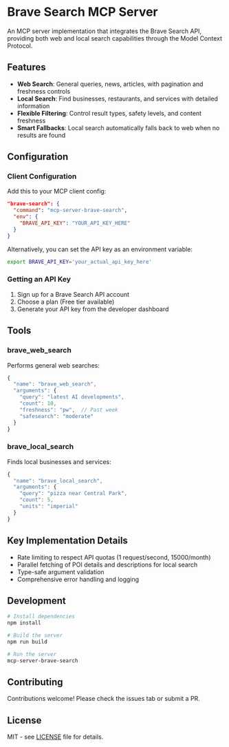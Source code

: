 # Brave Search MCP Server

An MCP server implementation that integrates the Brave Search API, providing both web and local search capabilities through the Model Context Protocol.

## Features

- **Web Search**: General queries, news, articles, with pagination and freshness controls
- **Local Search**: Find businesses, restaurants, and services with detailed information
- **Flexible Filtering**: Control result types, safety levels, and content freshness
- **Smart Fallbacks**: Local search automatically falls back to web when no results are found

## Configuration

### Client Configuration
Add this to your MCP client config:

```json
"brave-search": {
  "command": "mcp-server-brave-search",
  "env": {
    "BRAVE_API_KEY": "YOUR_API_KEY_HERE"
  }
}
```

Alternatively, you can set the API key as an environment variable:

```bash
export BRAVE_API_KEY='your_actual_api_key_here'
```

### Getting an API Key
1. Sign up for a Brave Search API account
2. Choose a plan (Free tier available)
3. Generate your API key from the developer dashboard

## Tools

### brave_web_search
Performs general web searches:

```javascript
{
  "name": "brave_web_search",
  "arguments": {
    "query": "latest AI developments",
    "count": 10,
    "freshness": "pw",  // Past week
    "safesearch": "moderate"
  }
}
```

### brave_local_search
Finds local businesses and services:

```javascript
{
  "name": "brave_local_search",
  "arguments": {
    "query": "pizza near Central Park",
    "count": 5,
    "units": "imperial"
  }
}
```

## Key Implementation Details

- Rate limiting to respect API quotas (1 request/second, 15000/month)
- Parallel fetching of POI details and descriptions for local search
- Type-safe argument validation
- Comprehensive error handling and logging

## Development

```bash
# Install dependencies
npm install

# Build the server
npm run build

# Run the server
mcp-server-brave-search
```

## Contributing

Contributions welcome! Please check the issues tab or submit a PR.

## License

MIT - see [LICENSE](LICENSE) file for details.
